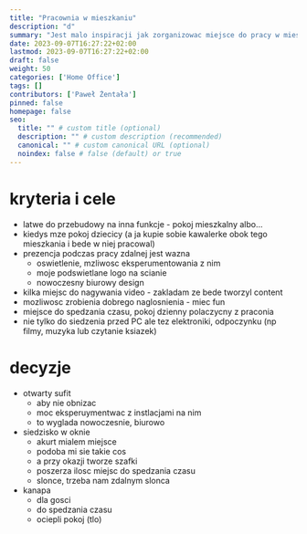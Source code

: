 ```yaml
---
title: "Pracownia w mieszkaniu"
description: "d"
summary: "Jest malo inspiracji jak zorganizowac miejsce do pracy w mieszkaniu, dlatego jesli planujesz pracowac zdalnie albo lubisz DIY to zaprszam"
date: 2023-09-07T16:27:22+02:00
lastmod: 2023-09-07T16:27:22+02:00
draft: false
weight: 50
categories: ['Home Office']
tags: []
contributors: ['Paweł Żentała']
pinned: false
homepage: false
seo:
  title: "" # custom title (optional)
  description: "" # custom description (recommended)
  canonical: "" # custom canonical URL (optional)
  noindex: false # false (default) or true
---
```


# kryteria i cele
- latwe do przebudowy na inna funkcje - pokoj mieszkalny albo...
- kiedys mze pokoj dziecicy (a ja kupie sobie kawalerke obok tego mieszkania i bede w niej pracowal)
- prezencja podczas pracy zdalnej jest wazna
  - oswietlenie, mzliwosc eksperumentowania z nim
  - moje podswietlane logo na scianie
  - nowoczesny biurowy design
- kilka miejsc do nagywania video - zakladam ze bede tworzyl content
- mozliwosc zrobienia dobrego naglosnienia - miec fun
- miejsce do spedzania czasu, pokoj dzienny polaczycny z praconia
- nie tylko do siedzenia przed PC ale tez elektroniki, odpoczynku (np filmy, muzyka lub czytanie ksiazek)

# decyzje
- otwarty sufit
   - aby nie obnizac
   - moc eksperuymentwac z instlacjami na nim
   - to wyglada nowoczesnie, biurowo
- siedzisko w oknie
  - akurt mialem miejsce
  - podoba mi sie takie cos
  - a przy okazji tworze szafki
  - poszerza ilosc miejsc do spedzania czasu
  - slonce, trzeba nam zdalnym slonca
- kanapa
   - dla gosci
   - do spedzania czasu
   - ociepli pokoj (tlo)
